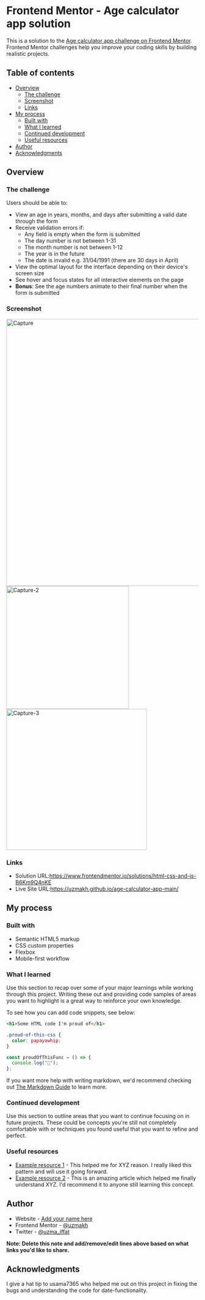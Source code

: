 # Frontend Mentor - Age calculator app solution

This is a solution to the [Age calculator app challenge on Frontend Mentor](https://www.frontendmentor.io/challenges/age-calculator-app-dF9DFFpj-Q). Frontend Mentor challenges help you improve your coding skills by building realistic projects.

## Table of contents

- [Overview](#overview)
  - [The challenge](#the-challenge)
  - [Screenshot](#screenshot)
  - [Links](#links)
- [My process](#my-process)
  - [Built with](#built-with)
  - [What I learned](#what-i-learned)
  - [Continued development](#continued-development)
  - [Useful resources](#useful-resources)
- [Author](#author)
- [Acknowledgments](#acknowledgments)

## Overview
### The challenge

Users should be able to:

- View an age in years, months, and days after submitting a valid date through the form
- Receive validation errors if:
  - Any field is empty when the form is submitted
  - The day number is not between 1-31
  - The month number is not between 1-12
  - The year is in the future
  - The date is invalid e.g. 31/04/1991 (there are 30 days in April)
- View the optimal layout for the interface depending on their device's screen size
- See hover and focus states for all interactive elements on the page
- **Bonus**: See the age numbers animate to their final number when the form is submitted

### Screenshot
<img width="697" alt="Capture" src="https://github.com/user-attachments/assets/52cad4fe-7e3c-4022-a037-dc93384bb45a">
<img width="321" alt="Capture-2" src="https://github.com/user-attachments/assets/ab7d5b70-3557-4560-a812-8d6e141c3016">
<img width="368" alt="Capture-3" src="https://github.com/user-attachments/assets/7012a79c-0bbd-4d27-b867-7c800b215eae">

### Links

- Solution URL:https://www.frontendmentor.io/solutions/html-css-and-js-B6Km9Q4nKE
- Live Site URL:https://uzmakh.github.io/age-calculator-app-main/

## My process

### Built with

- Semantic HTML5 markup
- CSS custom properties
- Flexbox
- Mobile-first workflow

### What I learned

Use this section to recap over some of your major learnings while working through this project. Writing these out and providing code samples of areas you want to highlight is a great way to reinforce your own knowledge.

To see how you can add code snippets, see below:

```html
<h1>Some HTML code I'm proud of</h1>
```

```css
.proud-of-this-css {
  color: papayawhip;
}
```

```js
const proudOfThisFunc = () => {
  console.log("🎉");
};
```

If you want more help with writing markdown, we'd recommend checking out [The Markdown Guide](https://www.markdownguide.org/) to learn more.



### Continued development

Use this section to outline areas that you want to continue focusing on in future projects. These could be concepts you're still not completely comfortable with or techniques you found useful that you want to refine and perfect.


### Useful resources

- [Example resource 1](https://www.example.com) - This helped me for XYZ reason. I really liked this pattern and will use it going forward.
- [Example resource 2](https://www.example.com) - This is an amazing article which helped me finally understand XYZ. I'd recommend it to anyone still learning this concept.



## Author

- Website - [Add your name here](https://www.your-site.com)
- Frontend Mentor - [@uzmakh](https://www.frontendmentor.io/profile/uzmakh)
- Twitter - [@uzma_iffat](https://www.twitter.com/uzma_iffat)

**Note: Delete this note and add/remove/edit lines above based on what links you'd like to share.**

## Acknowledgments

I give a hat tip to usama7365 who helped me out on this project in fixing the bugs and understanding the code for date-functionality.
